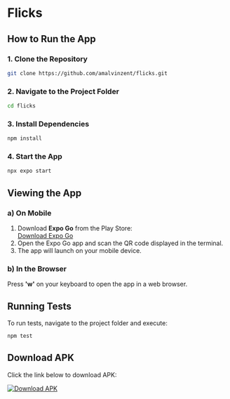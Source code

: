 # Flicks

## How to Run the App

### 1. Clone the Repository

```sh
git clone https://github.com/amalvinzent/flicks.git
```

### 2. Navigate to the Project Folder

```sh
cd flicks
```

### 3. Install Dependencies

```sh
npm install
```

### 4. Start the App

```sh
npx expo start
```

## Viewing the App

### a) On Mobile

1. Download **Expo Go** from the Play Store:  
   [Download Expo Go](https://play.google.com/store/apps/details?id=host.exp.exponent&hl=en_IN)
2. Open the Expo Go app and scan the QR code displayed in the terminal.
3. The app will launch on your mobile device.

### b) In the Browser

Press **'w'** on your keyboard to open the app in a web browser.

## Running Tests

To run tests, navigate to the project folder and execute:

```sh
npm test
```

## Download APK

Click the link below to download APK:

[![Download APK](https://img.shields.io/badge/Download-APK-blue?style=for-the-badge&logo=android)](https://expo.dev/artifacts/eas/mb1eSUYwKvfuKSHitb7k7u.apk)
